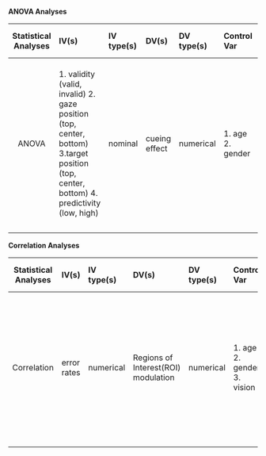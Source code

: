 
**ANOVA Analyses**

| **Statistical Analyses**	|  **IV(s)**  |  **IV type(s)** |  **DV(s)**  |  **DV type(s)**  |  **Control Var** | **Control Var type**  | **Question to be answered** | **_H0_** | **alpha** | **link to paper**| 
|:----------:|:----------|:------------|:-------------|:-------------|:------------|:------------- |:------------------|:----:|:-------:|:-------|
ANOVA	| 1. validity (valid, invalid) 2. gaze position (top, center, bottom) 3.target position (top, center, bottom) 4. predictivity (low, high) | nominal | cueing effect | numerical | 1. age 2. gender | 1. numerical 2. categorical | Whether attentional orienting to gaze direction is influenced by explicit (i.e., instructed) and implicit (i.e., experienced) information about the predictivity of gaze behavior? | gazing cueing effect for exact position  <= gazing cueing effect for one of two positions | 0.005 | [What We Observe Is Biased by What Other People Tell Us: Beliefs about the Reliability of Gaze Behavior Modulate Attentional Orienting to Gaze Cues](https://journals.plos.org/plosone/article?id=10.1371/journal.pone.0094529#pone-0094529-g002) |
  |||||||||
  
  
 **Correlation Analyses**

| **Statistical Analyses**	|  **IV(s)**  |  **IV type(s)** |  **DV(s)**  |  **DV type(s)**  |  **Control Var** | **Control Var type**  | **Question to be answered** | **_H0_** | **alpha** | **link to paper**| 
|:----------:|:----------|:------------|:-------------|:-------------|:------------|:------------- |:------------------|:----:|:-------:|:-------|
Correlation	| error rates | numerical | Regions of Interest(ROI) modulation | numerical | 1. age 2. gender 3. vision| 1. numerical 2. categorical 3. numerical |  Is there any correlation between error rates and regions that showed differential activity in perception or prediction trials? | Corr(error rate, ROI) <= 0  | 0.005 | [Neural Correlates of Visual Motion Prediction](https://journals.plos.org/plosone/article?id=10.1371/journal.pone.0039854) |
  |||||||||
